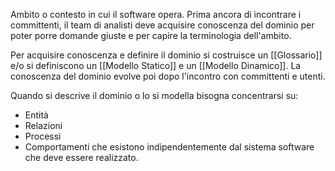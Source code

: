 Ambito o contesto in cui il software opera.
Prima ancora di incontrare i committenti, il team di analisti deve acquisire conoscenza del dominio per poter porre domande giuste e per capire la terminologia dell'ambito.

Per acquisire conoscenza e definire il dominio si costruisce un [[Glossario]] e/o si definiscono un [[Modello Statico]] e un [[Modello Dinamico]].
La conoscenza del dominio evolve poi dopo l'incontro con committenti e utenti.

Quando si descrive il dominio o lo si modella bisogna concentrarsi su:
- Entità
- Relazioni
- Processi
- Comportamenti
che esistono indipendentemente dal sistema software che deve essere realizzato.